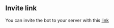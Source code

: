 ## Invite link

You can invite the bot to your server with this [link](https://discord.com/oauth2/authorize?client_id=1390858240539099146&permissions=274877990976&integration_type=0&scope=bot)
